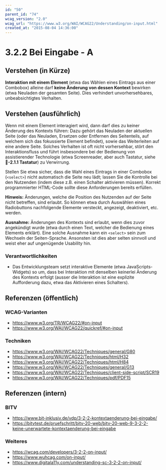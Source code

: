 ```yaml
---
id: "50"
parent_id: "74"
wcag_version: "2.0"
wcag_url: "https://www.w3.org/WAI/WCAG22/Understanding/on-input.html"
created_at: "2015-08-04 14:36:00"
---
```


# 3.2.2 Bei Eingabe - A

## Verstehen (in Kürze)

**Interaktion mit einem Element** (etwa das Wählen eines Eintrags aus einer Combobox) alleine darf **keine Änderung von dessen Kontext** bewirken (etwa Neuladen der gesamten Seite). Dies verhindert unvorhersehbares, unbeabsichtigtes Verhalten.

## Verstehen (ausführlich)

Wenn mit einem Element interagiert wird, dann darf dies zu keiner Änderung des Kontexts führen: Dazu gehört das Neuladen der aktuellen Seite (oder das Neuladen, Ersetzen oder Entfernen des Seitenteils, auf welchem sich das fokussierte Element befindet), sowie das Weiterleiten auf eine andere Seite. Solches Verhalten ist oft nicht vorhersehbar, stört den Interaktionsfluss und führt insbesondere bei der Bedienung von assistierender Technologie (etwa Screenreader, aber auch Tastatur, siehe **📜-2.1.1 Tastatur**) zu Verwirrung.

Stellen Sie etwa sicher, dass die Wahl eines Eintrags in einer Combobox (`<select>`) nicht automatisch die Seite neu lädt; lassen Sie die Kontrolle bei den Nutzenden (indem diese z.B. einen Schalter aktivieren müssen). Korrekt programmierter HTML-Code sollte diese Anforderungen bereits erfüllen.

**Hinweis:** Änderungen, welche die Position des Nutzenden auf der Seite nicht betreffen, sind erlaubt. So können etwa durch Auswählen eines Radiobuttons nachfolgende Elemente versteckt, angezeigt, deaktiviert, etc. werden.

**Ausnahme:** Änderungen des Kontexts sind erlaubt, wenn dies zuvor angekündigt wurde (etwa durch einen Text, welcher die Bedienung eines Elements erklärt). Eine solche Ausnahme kann ein `<select>` sein zum Wechseln der Seiten-Sprache. Ansonsten ist dies aber selten sinnvoll und weist eher auf ungenügende Usability hin.

### Verantwortlichkeiten

- Das Entwicklungsteam setzt interaktive Elemente (etwa JavaScripts-Widgets) so um, dass bei Interaktion mit denselben keinerlei Änderung des Kontexts erfolgt (ausser die Interaktion ist eine explizite Aufforderung dazu, etwa das Aktivieren eines Schalters).

## Referenzen (öffentlich)

### WCAG-Varianten
- <https://www.w3.org/TR/WCAG22/#on-input>
- <https://www.w3.org/WAI/WCAG22/quickref/#on-input>

### Techniken
- <https://www.w3.org/WAI/WCAG22/Techniques/general/G80>
- <https://www.w3.org/WAI/WCAG22/Techniques/html/H32>
- <https://www.w3.org/WAI/WCAG22/Techniques/html/H84>
- <https://www.w3.org/WAI/WCAG22/Techniques/general/G13>
- <https://www.w3.org/WAI/WCAG22/Techniques/client-side-script/SCR19>
- <https://www.w3.org/WAI/WCAG22/Techniques/pdf/PDF15>

## Referenzen (intern)

### BITV
- <https://www.bit-inklusiv.de/vdp/3-2-2-kontextaenderung-bei-eingabe/>
- <https://bitvtest.de/pruefschritt/bitv-20-web/bitv-20-web-9-3-2-2-keine-unerwartete-kontextaenderung-bei-eingabe>

### Weiteres
- <https://wcag.com/developers/3-2-2-on-input/>
- <https://www.wuhcag.com/on-input/>
- <https://www.digitala11y.com/understanding-sc-3-2-2-on-input/>